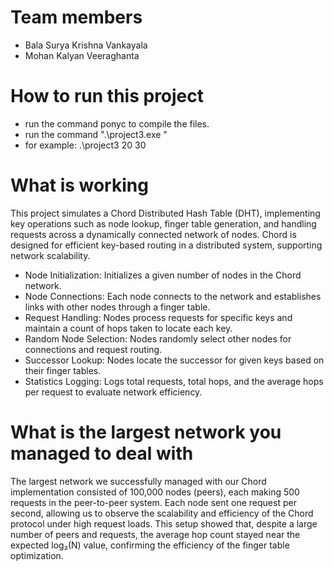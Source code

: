 # Team members

- Bala Surya Krishna Vankayala
- Mohan Kalyan Veeraghanta

# How to run this project

- run the command ponyc to compile the files.
- run the command ".\project3.exe <number of nodes> <num of req>"
- for example: .\project3 20 30

# What is working

This project simulates a Chord Distributed Hash Table (DHT), implementing key operations such as node lookup, finger table generation, and handling requests across a dynamically connected network of nodes. Chord is designed for efficient key-based routing in a distributed system, supporting network scalability.

- Node Initialization: Initializes a given number of nodes in the Chord network.
- Node Connections: Each node connects to the network and establishes links with other nodes through a finger table.
- Request Handling: Nodes process requests for specific keys and maintain a count of hops taken to locate each key.
- Random Node Selection: Nodes randomly select other nodes for connections and request routing.
- Successor Lookup: Nodes locate the successor for given keys based on their finger tables.
- Statistics Logging: Logs total requests, total hops, and the average hops per request to evaluate network efficiency.

# What is the largest network you managed to deal with

The largest network we successfully managed with our Chord implementation consisted of 100,000 nodes (peers), each making 500 requests in the peer-to-peer system. Each node sent one request per second, allowing us to observe the scalability and efficiency of the Chord protocol under high request loads. This setup showed that, despite a large number of peers and requests, the average hop count stayed near the expected log₂(N) value, confirming the efficiency of the finger table optimization.